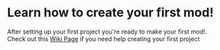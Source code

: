 # Learn how to create your first mod!
After setting up your first project you're ready to make your first mod!. Check out this [Wiki Page](https://github.com/TDToolbox/BTD-Docs/blob/master/md/NK-Unity/btd6/NKHook6/How%20to%20create%20Visual%20Studio%20project.md) if you need help creating your first project
